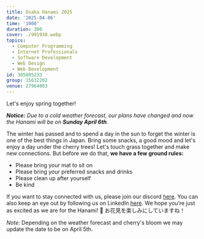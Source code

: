 ```yaml
---
title: Osaka Hanami 2025
date: '2025-04-06'
time: '1000'
duration: 300
cover: ./991938.webp
topics:
  - Computer Programming
  - Internet Professionals
  - Software Development
  - Web Design
  - Web Development
id: 305805233
group: 15632202
venue: 27964003
---
```


Let's enjoy spring together!

***Notice:*** _Due to a cold weather forecast, our plans have changed and now the Hanami will be on **Sunday April 6th**._

The winter has passed and to spend a day in the sun to forget the winter is one of the best things in Japan. Bring some snacks, a good mood and let's enjoy a day under the cherry trees!
Let's touch grass together and make new connections.
But before we do that, **we have a few ground rules:**

* Please bring your mat to sit on
* Please bring your preferred snacks and drinks
* Please clean up after yourself
* Be kind

If you want to stay connected with us, please join our discord [here](https://discord.gg/dncTu75rvM). You can also keep an eye out by following us on LinkedIn [here](https://www.linkedin.com/company/owddm-kwddm/).
We hope you’re just as excited as we are for the Hanami! 🌸 お花見を楽しみにしていますね！

*Note:* Depending on the weather forecast and cherry's bloom we may update the date to be on April 5th.
